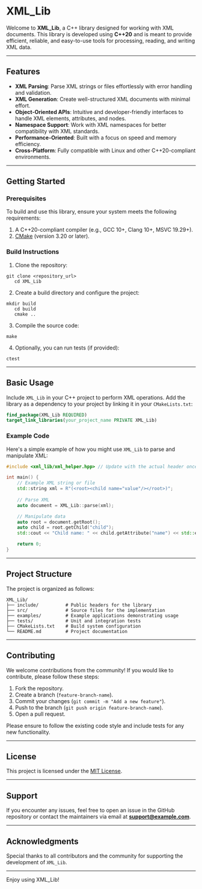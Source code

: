 # XML_Lib

Welcome to **XML_Lib**, a C++ library designed for working with XML documents. This library is developed using **C++20** and is meant to provide efficient, reliable, and easy-to-use tools for processing, reading, and writing XML data.

---

## Features

- **XML Parsing**: Parse XML strings or files effortlessly with error handling and validation.
- **XML Generation**: Create well-structured XML documents with minimal effort.
- **Object-Oriented APIs**: Intuitive and developer-friendly interfaces to handle XML elements, attributes, and nodes.
- **Namespace Support**: Work with XML namespaces for better compatibility with XML standards.
- **Performance-Oriented**: Built with a focus on speed and memory efficiency.
- **Cross-Platform**: Fully compatible with Linux and other C++20-compliant environments.

---

## Getting Started

### Prerequisites

To build and use this library, ensure your system meets the following requirements:

1. A C++20-compliant compiler (e.g., GCC 10+, Clang 10+, MSVC 19.29+).
2. [CMake](https://cmake.org/) (version 3.20 or later).

### Build Instructions

1. Clone the repository:
```shell script
git clone <repository_url>
   cd XML_Lib
```

2. Create a build directory and configure the project:
```shell script
mkdir build
   cd build
   cmake ..
```

3. Compile the source code:
```shell script
make
```

4. Optionally, you can run tests (if provided):
```shell script
ctest
```

---

## Basic Usage

Include `XML_Lib` in your C++ project to perform XML operations. Add the library as a dependency to your project by linking it in your `CMakeLists.txt`:

```cmake
find_package(XML_Lib REQUIRED)
target_link_libraries(your_project_name PRIVATE XML_Lib)
```

### Example Code

Here's a simple example of how you might use `XML_Lib` to parse and manipulate XML:

```c++
#include <xml_lib/xml_helper.hpp> // Update with the actual header once available

int main() {
    // Example XML string or file
    std::string xml = R"(<root><child name="value"/></root>)";
    
    // Parse XML
    auto document = XML_Lib::parse(xml);

    // Manipulate data
    auto root = document.getRoot();
    auto child = root.getChild("child");
    std::cout << "Child name: " << child.getAttribute("name") << std::endl;

    return 0;
}
```

---

## Project Structure

The project is organized as follows:

```
XML_Lib/
├── include/          # Public headers for the library
├── src/              # Source files for the implementation
├── examples/         # Example applications demonstrating usage
├── tests/            # Unit and integration tests
├── CMakeLists.txt    # Build system configuration
└── README.md         # Project documentation
```

---

## Contributing

We welcome contributions from the community! If you would like to contribute, please follow these steps:

1. Fork the repository.
2. Create a branch (`feature-branch-name`).
3. Commit your changes (`git commit -m "Add a new feature"`).
4. Push to the branch (`git push origin feature-branch-name`).
5. Open a pull request.

Please ensure to follow the existing code style and include tests for any new functionality.

---

## License

This project is licensed under the [MIT License](LICENSE).

---

## Support

If you encounter any issues, feel free to open an issue in the GitHub repository or contact the maintainers via email at **[support@example.com](mailto:support@example.com)**.

---

## Acknowledgments

Special thanks to all contributors and the community for supporting the development of `XML_Lib`.

--- 

Enjoy using XML_Lib!